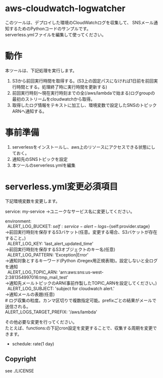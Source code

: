 # aws-cloudwatch-logwatcher

このツールは、デプロイした環境のCloudWatchログを収集して、
SNSメール通知するためのPythonコードのサンプルです。<br>
serverless.ymlファイルを編集して使ってください。

# 動作<br>
本ツールは、下記処理を実行します。<br>
1. S3から前回実行時間を取得する。(S3上の固定パスになければ1日前を前回実行時間とする。処理終了時に実行時間を更新する)
2. 前回実行時刻～現在実行時刻までの全(/aws/lambdaで始まる)ログgroupの最初のストリームをcloudwatchから取得。
3. 取得したログ情報をテキストに加工し、環境変数で設定したSNSのトピックARNへ通知する。

# 事前準備<br>
1. serverlessをインストールし、aws上のリソースにアクセスできる状態にしておく。
2. 通知先のSNSトピックを設定
3. 本ツールのserverless.ymlを編集

# serverless.yml変更必須項目<br>
下記環境変数を変更します。<br>

service: my-service
→ユニークなサービス名に変更してください。

environment:<br>
    ALERT_LOG_BUCKET: ${self:service}-alert-logs-${self:provider.stage}<br>→前回実行時刻を保存するS3バケット(任意。変更する場合、S3バケットが存在すること。)<br>
    ALERT_LOG_KEY: 'last_alert_updated_time'<br>→前回実行時刻を保存するS3オブジェクトのキー名(任意)<br>
    ALERT_LOG_PATTERN: 'Exception|Error'<br>→通知対象とするキーワード(Python のregex用正規表現)。設定しないと全ログを通知<br>
    ALERT_LOG_TOPIC_ARN: 'arn:aws:sns:us-west-2:381354997016:tmp_mail_test'<br>→通知先メールトピックのARN(事前作製したTOPIC_ARNを設定してください。)<br>
    ALERT_LOG_SUBJECT: 'subject for cloudwatch alert.'<br>→通知メールの表題(任意)<br>
    # ログ収集の粒度。カンマ区切りで複数指定可能。prefixごとの結果がメールで送信される。<br>
    ALERT_LOGS_TARGET_PREFIX: '/aws/lambda'
    
    
その他必要な変更を行ってください。<br>
たとえば、functions:の下記cron設定を変更することで、収集する周期を変更できます。
- schedule: rate(1 day)

## Copyright<br>
see ./LICENSE
